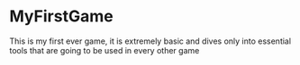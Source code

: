 # MyFirstGame
This is my first ever game, it is extremely basic and dives only into essential tools that are going to be used in every other game
